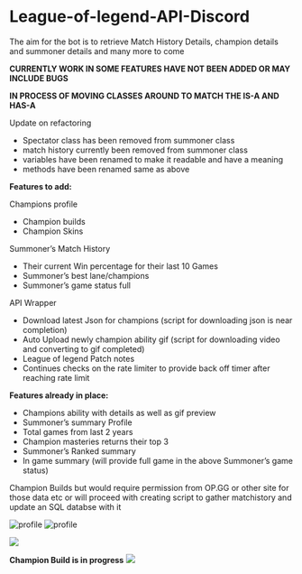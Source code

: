 # League-of-legend-API-Discord
The aim for the bot is to retrieve Match History Details, champion details and summoner details and many more to come
 
**CURRENTLY WORK IN SOME FEATURES HAVE NOT BEEN ADDED OR MAY INCLUDE BUGS**

**IN PROCESS OF MOVING CLASSES AROUND TO MATCH THE IS-A AND HAS-A**

Update on refactoring
* Spectator class has been removed from summoner class
* match history currently been removed from summoner class
* variables have been renamed to make it readable and have a meaning
* methods have been renamed same as above 





**Features to add:**

Champions profile 
*	Champion builds
*	Champion Skins

Summoner’s Match History
*	Their current Win percentage for their last 10 Games
*	Summoner’s best lane/champions 
*	Summoner’s game status full

API Wrapper
*	Download latest Json for champions (script for downloading json is near completion)
*	Auto Upload newly champion ability gif (script for downloading video and converting to gif completed)
*	League of legend Patch notes
*	Continues checks on the rate limiter to provide back off timer after reaching rate limit



**Features already in place:**
*	Champions ability with details as well as gif preview
*	Summoner’s summary Profile 
*	Total games from last 2 years
*	Champion masteries returns their top 3
*	Summoner’s Ranked summary
*	In game summary (will provide full game in the above Summoner’s game status)


Champion Builds but would require permission from OP.GG or other site for those data etc or will proceed with creating script to gather matchistory and update an SQL databse with it

![profile](https://i.imgur.com/fnHSfOS.png)
![profile](https://i.imgur.com/Wh55An0.png)

![](https://i.imgur.com/S5MOVpg.gif)

**Champion Build is in progress**
![](https://i.imgur.com/MaRRM20.gif)


